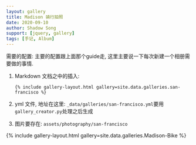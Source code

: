 ```yaml
---
layout: gallery
title: Madison 骑行拍照
date: 2020-09-10
author: Shadow Song
support: [jquery, gallery]
tags: [手记, Album]
---
```




需要的配置: 
主要的配置跟上面那个guide走, 这里主要说一下每次新建一个相册需要做的事情. 

1. Markdown 文档之中的插入: 

	```
	{% include gallery-layout.html gallery=site.data.galleries.san-francisco %}
	```
2. yml 文件, 地址在这里: `_data/galleries/san-francisco.yml`要用`gallery_creator.py`处理之后生成
3. 图片要存在: `assets/photography/san-francisco`


    


{% include gallery-layout.html gallery=site.data.galleries.Madison-Bike %}